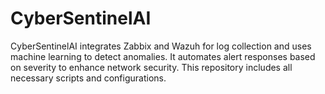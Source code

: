 # CyberSentinelAI
CyberSentinelAI integrates Zabbix and Wazuh for log collection and uses machine learning to detect anomalies. It automates alert responses based on severity to enhance network security. This repository includes all necessary scripts and configurations.
